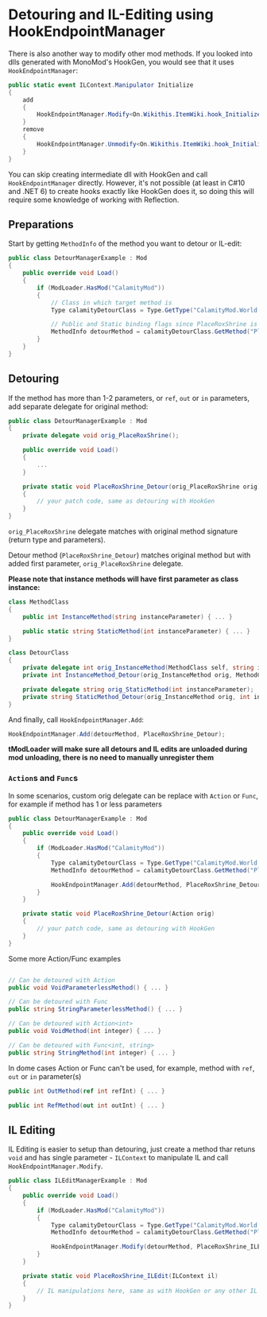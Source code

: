 # Detouring and IL-Editing using HookEndpointManager

There is also another way to modify other mod methods. If you looked into dlls generated with MonoMod's HookGen, you would see that it uses `HookEndpointManager`:
```cs
public static event ILContext.Manipulator Initialize
{
	add
	{
		HookEndpointManager.Modify<On.Wikithis.ItemWiki.hook_Initialize>(MethodBase.GetMethodFromHandle(methodof(global::Wikithis.ItemWiki.Initialize()).MethodHandle), value);
	}
	remove
	{
		HookEndpointManager.Unmodify<On.Wikithis.ItemWiki.hook_Initialize>(MethodBase.GetMethodFromHandle(methodof(global::Wikithis.ItemWiki.Initialize()).MethodHandle), value);
	}
}
```

You can skip creating intermediate dll with HookGen and call `HookEndpointManager` directly. However, it's not possible (at least in C#10 and .NET 6) to create hooks exactly like HookGen does it, so doing this will require some knowledge of working with Reflection.

## Preparations

Start by getting `MethodInfo` of the method you want to detour or IL-edit:
```cs
public class DetourManagerExample : Mod
{
    public override void Load()
    {
        if (ModLoader.HasMod("CalamityMod"))
        {
            // Class in which target method is
            Type calamityDetourClass = Type.GetType("CalamityMod.World.MiscWorldgenRoutines");

            // Public and Static binding flags since PlaceRoxShrine is a public static method
            MethodInfo detourMethod = calamityDetourClass.GetMethod("PlaceRoxShrine", BindingFlags.Public | BindingFlags.Static);
        }
    }
}
```

## Detouring

If the method has more than 1-2 parameters, or `ref`, `out` or `in` parameters, add separate delegate for original method:
```cs
public class DetourManagerExample : Mod
{
    private delegate void orig_PlaceRoxShrine();

    public override void Load()
    {
        ...
    }

    private static void PlaceRoxShrine_Detour(orig_PlaceRoxShrine orig)
    {
        // your patch code, same as detouring with HookGen
    }
}
```
`orig_PlaceRoxShrine` delegate matches with original method signature (return type and parameters).

Detour method (`PlaceRoxShrine_Detour`) matches original method but with added first parameter, `orig_PlaceRoxShrine` delegate.

<b>Please note that instance methods will have first parameter as class instance:</b>

```cs
class MethodClass
{
    public int InstanceMethod(string instanceParameter) { ... }

    public static string StaticMethod(int instanceParameter) { ... }
}

class DetourClass
{
    private delegate int orig_InstanceMethod(MethodClass self, string instanceParameter);
    private int InstanceMethod_Detour(orig_InstanceMethod orig, MethodClass self, string instanceParameter) {  }

    private delegate string orig_StaticMethod(int instanceParameter);
    private string StaticMethod_Detour(orig_InstanceMethod orig, int instanceParameter) {   }
}
```

And finally, call `HookEndpointManager.Add`:
```cs
HookEndpointManager.Add(detourMethod, PlaceRoxShrine_Detour);
```

<b>tModLoader will make sure all detours and IL edits are unloaded during mod unloading, there is no need to manually unregister them</b>

### `Action`s and `Func`s

In some scenarios, custom orig delegate can be replace with `Action` or `Func`, 
for example if method has 1 or less parameters

```cs
public class DetourManagerExample : Mod
{
    public override void Load()
    {
        if (ModLoader.HasMod("CalamityMod"))
        {
            Type calamityDetourClass = Type.GetType("CalamityMod.World.MiscWorldgenRoutines");
            MethodInfo detourMethod = calamityDetourClass.GetMethod("PlaceRoxShrine", BindingFlags.Public | BindingFlags.Static);

            HookEndpointManager.Add(detourMethod, PlaceRoxShrine_Detour);
        }
    }

    private static void PlaceRoxShrine_Detour(Action orig)
    {
        // your patch code, same as detouring with HookGen
    }
}
```

Some more Action/Func examples
```cs

// Can be detoured with Action
public void VoidParameterlessMethod() { ... }

// Can be detoured with Func
public string StringParameterlessMethod() { ... }

// Can be detoured with Action<int>
public void VoidMethod(int integer) { ... }

// Can be detoured with Func<int, string>
public string StringMethod(int integer) { ... }
```

In dome cases Action or Func can't be used, for example, method with `ref`, `out` or `in` parameter(s)

```cs
public int OutMethod(ref int refInt) { ... }

public int RefMethod(out int outInt) { ... }
```

## IL Editing

IL Editing is easier to setup than detouring, just create a method thar retuns `void` and has single parameter - `ILContext` to manipulate IL and call `HookEndpointManager.Modify`.
```cs
public class ILEditManagerExample : Mod
{
    public override void Load()
    {
        if (ModLoader.HasMod("CalamityMod"))
        {
            Type calamityDetourClass = Type.GetType("CalamityMod.World.MiscWorldgenRoutines");
            MethodInfo detourMethod = calamityDetourClass.GetMethod("PlaceRoxShrine", BindingFlags.Public | BindingFlags.Static);

            HookEndpointManager.Modify(detourMethod, PlaceRoxShrine_ILEdit);
        }
    }

    private static void PlaceRoxShrine_ILEdit(ILContext il) 
    {
        // IL manipulations here, same as with HookGen or any other IL edit
    }
}
```
